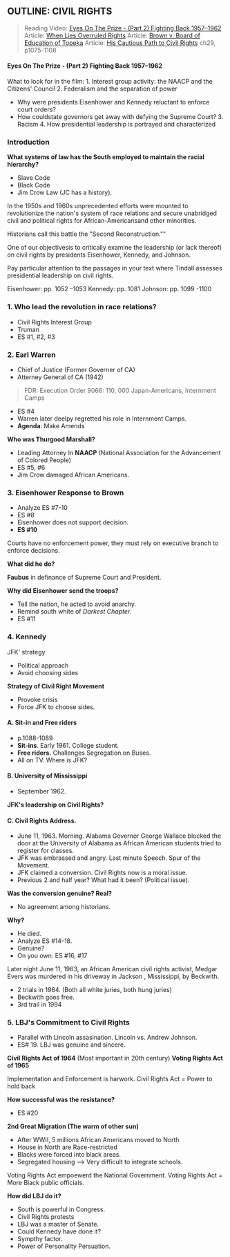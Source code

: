 ## OUTLINE:  CIVIL RIGHTS

>Reading
Video: [Eyes On The Prize - (Part 2) Fighting Back 1957–1962](https://www.youtube.com/watch?v=4D5xwC6M_Gk)
Article: [When Lies Overruled Rights](https://www.nytimes.com/2017/02/17/opinion/when-lies-overruled-rights.html)
Article: [Brown v. Board of Education of Topeka](https://drive.google.com/file/d/1knwEIHfFmaYuzJQI6slBYT97lPWIioyn/view)
Article: [His Cautious Path to Civil Rights](http://content.time.com/time/specials/2007/article/0,28804,1635958_1635999_1634940-1,00.html)
ch29, p1075-1108

#### Eyes On The Prize - (Part 2) Fighting Back 1957–1962
What to look for in the film:
1\. Interest group activity: the NAACP and the Citizens' Council
2\. Federalism and the separation of power
  + Why were presidents Eisenhower and Kennedy reluctant to enforce court orders?
  + How couldstate governors get away with defying the Supreme Court?
3\. Racism
4\. How presidential leadership is portrayed and characterized

### Introduction
**What systems of law has the South employed to maintain the racial hierarchy?**
+ Slave Code
+ Black Code
+ Jim Crow Law (JC has a history).

In the 1950s and 1960s unprecedented efforts were mounted to revolutionize the nation's system of race relations and secure unabridged civil and political rights for African-Americansand other minorities.

Historians call this battle the "Second Reconstruction.""

One of our objectivesis to critically examine the leadership (or lack thereof) on civil rights by presidents Eisenhower, Kennedy, and Johnson.

Pay particular attention to the passages in your text where Tindall assesses presidential leadership on civil rights.

Eisenhower: pp. 1052 –1053
Kennedy:  pp. 1081
Johnson:  pp. 1099 -1100

### 1. Who lead the revolution in race relations?
+ Civil Rights Interest Group
+ Truman
+ ES #1, #2, #3

### 2. Earl Warren
+ Chief of Justice (Former Governer of CA)
+ Atterney General of CA (1942)
> FDR: Execution Order 9066: 110, 000 Japan-Americans, Internment Camps
+ ES #4
+ Warren later deelpy regretted his role in Internment Camps.
+ **Agenda**: Make Amends

**Who was Thurgood Marshall?**
+ Leading Attorney In **NAACP** (National Association for the Advancement of Colored People)
+ ES #5, #6
+ Jim Crow damaged African Americans.

### 3. Eisenhower Response to Brown
+ Analyze ES #7-10
+ ES #8
+ Eisenhower does not support decision.
+ **ES #10**

Courts have no enforcement power, they must rely on executive branch to enforce decisions.

**What did he do?**

**Faubus** in definance of Supreme Court and President.

**Why did Eisenhower send the troops?**
+ Tell the nation, he acted to avoid anarchy.
+ Remind south white of _Darkest Chapter_.
+ ES #11

### 4. Kennedy
JFK' strategy
+ Political approach
+ Avoid choosing sides

**Strategy of Civil Right Movement**
+ Provoke crisis
+ Force JFK to choose sides.

#### A. Sit-in and Free riders
+ p.1088-1089
+ **Sit-ins**. Early 1961. College student.
+ **Free riders.** Challenges Segregation on Buses.
+ All on TV. Where is JFK?

#### B. University of Mississippi
+ September 1962.

**JFK's leadership on Civil Rights?**

#### C. Civil Rights Address.
+ June 11, 1963. Morning. Alabama Governor George Wallace blocked the door at the University of Alabama as African American students tried to register for classes.
+ JFK was embrassed and angry. Last minute Speech. Spur of the Movement.
+ JFK claimed a conversion. Civil Rights now is a moral issue.
+ Previous 2 and half year? What had it been? (Political issue).

**Was the conversion genuine? Real?**
+ No agreement among historians.

**Why?**
+ He died.
+ Analyze ES #14-18.
+ Genuine?
+ On you own: ES #16, #17

Later night June 11, 1963, an African American civil rights activist, Medgar Evers was murdered in his driveway in Jackson , Mississippi, by Beckwith.
+ 2 trials in 1964. (Both all white juries, both hung juries)
+ Beckwith goes free.
+ 3rd trail in 1994

### 5. LBJ's Commitment to Civil Rights
+ Parallel with Lincoln assasination. Lincoln vs. Andrew Johnson.
+ ES# 19. LBJ was genuine and sincere.

**Civil Rights Act of 1964** (Most important in 20th century)
**Voting Rights Act of 1965**

Implementation and Enforcement is harwork.
Civil Rights Act = Power to hold back

**How successful was the resistance?**
+ ES #20

**2nd Great Migration (The warm of other sun)**
+ After WWII, 5 millions African Americans moved to North
+ House in North are Race-restricted
+ Blacks were forced into black areas.
+ Segregated housing --> Very difficult to integrate schools.

Voting Rights Act empoewerd the National Government.
Voting Rights Act = More Black public officials.

**How did LBJ do it?**
+ South is powerful in Congress.
+ Civil Rights protests
+ LBJ was a master of Senate.
+ Could Kennedy have done it?
+ Sympthy factor.
+ Power of Personality Persuation.
